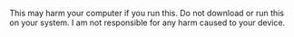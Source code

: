This may harm your computer if you run this. Do not download or run this on your system. I am not responsible for any harm caused to your device.
